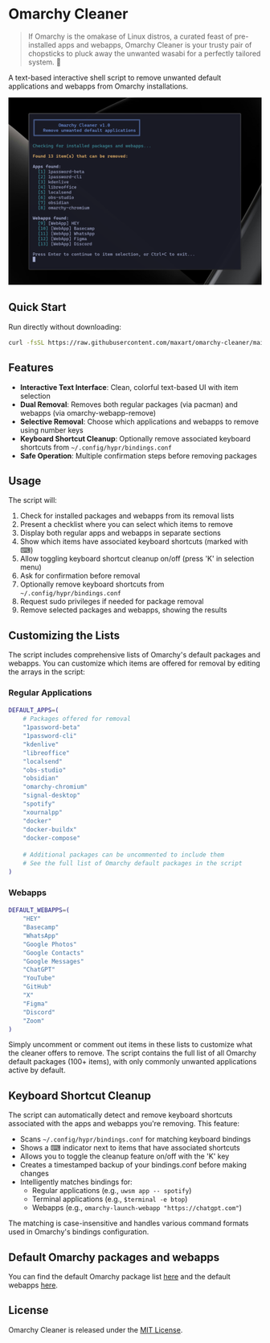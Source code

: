 # Omarchy Cleaner

> If Omarchy is the omakase of Linux distros, a curated feast of pre-installed apps and webapps, Omarchy Cleaner is your trusty pair of chopsticks to pluck away the unwanted wasabi for a perfectly tailored system. 🥢

A text-based interactive shell script to remove unwanted default applications and webapps from Omarchy installations.

![Screenshot of Omarchy Cleaner.](./screenshot.png)

## Quick Start

Run directly without downloading:

```bash
curl -fsSL https://raw.githubusercontent.com/maxart/omarchy-cleaner/main/omarchy-cleaner.sh | bash
```


## Features

- **Interactive Text Interface**: Clean, colorful text-based UI with item selection
- **Dual Removal**: Removes both regular packages (via pacman) and webapps (via omarchy-webapp-remove)
- **Selective Removal**: Choose which applications and webapps to remove using number keys
- **Keyboard Shortcut Cleanup**: Optionally remove associated keyboard shortcuts from `~/.config/hypr/bindings.conf`
- **Safe Operation**: Multiple confirmation steps before removing packages

## Usage

The script will:
1. Check for installed packages and webapps from its removal lists
2. Present a checklist where you can select which items to remove
3. Display both regular apps and webapps in separate sections
4. Show which items have associated keyboard shortcuts (marked with ⌨)
5. Allow toggling keyboard shortcut cleanup on/off (press 'K' in selection menu)
6. Ask for confirmation before removal
7. Optionally remove keyboard shortcuts from `~/.config/hypr/bindings.conf`
8. Request sudo privileges if needed for package removal
9. Remove selected packages and webapps, showing the results

## Customizing the Lists

The script includes comprehensive lists of Omarchy's default packages and webapps. You can customize which items are offered for removal by editing the arrays in the script:

### Regular Applications
```bash
DEFAULT_APPS=(
    # Packages offered for removal
    "1password-beta"
    "1password-cli"
    "kdenlive"
    "libreoffice"
    "localsend"
    "obs-studio"
    "obsidian"
    "omarchy-chromium"
    "signal-desktop"
    "spotify"
    "xournalpp"
    "docker"
    "docker-buildx"
    "docker-compose"
    
    # Additional packages can be uncommented to include them
    # See the full list of Omarchy default packages in the script
)
```

### Webapps
```bash
DEFAULT_WEBAPPS=(
    "HEY"
    "Basecamp"
    "WhatsApp"
    "Google Photos"
    "Google Contacts"
    "Google Messages"
    "ChatGPT"
    "YouTube"
    "GitHub"
    "X"
    "Figma"
    "Discord"
    "Zoom"
)
```

Simply uncomment or comment out items in these lists to customize what the cleaner offers to remove. The script contains the full list of all Omarchy default packages (100+ items), with only commonly unwanted applications active by default.

## Keyboard Shortcut Cleanup

The script can automatically detect and remove keyboard shortcuts associated with the apps and webapps you're removing. This feature:

- Scans `~/.config/hypr/bindings.conf` for matching keyboard bindings
- Shows a ⌨ indicator next to items that have associated shortcuts
- Allows you to toggle the cleanup feature on/off with the 'K' key
- Creates a timestamped backup of your bindings.conf before making changes
- Intelligently matches bindings for:
  - Regular applications (e.g., `uwsm app -- spotify`)
  - Terminal applications (e.g., `$terminal -e btop`)
  - Webapps (e.g., `omarchy-launch-webapp "https://chatgpt.com"`)

The matching is case-insensitive and handles various command formats used in Omarchy's bindings configuration.


## Default Omarchy packages and webapps
You can find the default Omarchy package list [here](https://github.com/basecamp/omarchy/blob/master/install/packages.sh) and the default webapps [here](https://github.com/basecamp/omarchy/blob/master/install/packaging/webapps.sh).


## License

Omarchy Cleaner is released under the [MIT License](https://opensource.org/licenses/MIT).